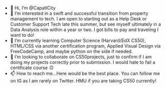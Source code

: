 - 👋 Hi, I’m @CapatlCity
- 👀 I’m interested in a swift and successful transition from property management to tech. I am open to starting out as a Help Desk or Customer Support Tech late this summer, but see myself ultimately in a Data Analysis role within a year or two. I got bills to pay and traveling I want to do!
- 🌱 I’m currently learning Computer Science (Harvard/EdX CS50), HTML/CSS via another certification program, Applied Visual Design via FreeCodeCamp, and maybe python on the side if needed.
- 💞️ I’m looking to collaborate on CS50projects, just to confirm if I am doing my projects correctly prior to submission. I would hate to fail a certificate course :D
- 📫 How to reach me...Here would be the best place. You can follow me on IG as I am rarely on Twitter. HMU if you are taking CS50 currently!

<!---
CapatlCity/CapatlCity is a ✨ special ✨ repository because its `README.md` (this file) appears on your GitHub profile.
You can click the Preview link to take a look at your changes.
--->
